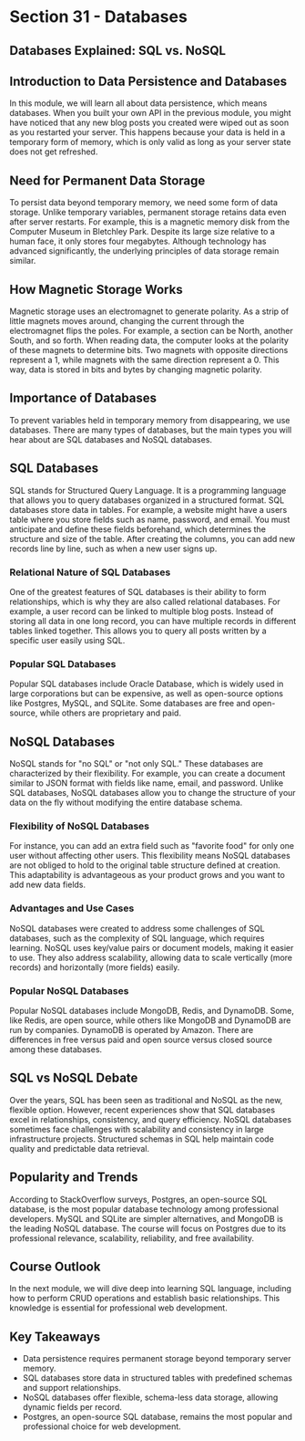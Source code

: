 # Section 31 - Databases

## Databases Explained: SQL vs. NoSQL

## Introduction to Data Persistence and Databases

In this module, we will learn all about data persistence, which means databases. When you built your own API in the previous module, you might have noticed that any new blog posts you created were wiped out as soon as you restarted your server. This happens because your data is held in a temporary form of memory, which is only valid as long as your server state does not get refreshed.

## Need for Permanent Data Storage

To persist data beyond temporary memory, we need some form of data storage. Unlike temporary variables, permanent storage retains data even after server restarts. For example, this is a magnetic memory disk from the Computer Museum in Bletchley Park. Despite its large size relative to a human face, it only stores four megabytes. Although technology has advanced significantly, the underlying principles of data storage remain similar.

## How Magnetic Storage Works

Magnetic storage uses an electromagnet to generate polarity. As a strip of little magnets moves around, changing the current through the electromagnet flips the poles. For example, a section can be North, another South, and so forth. When reading data, the computer looks at the polarity of these magnets to determine bits. Two magnets with opposite directions represent a 1, while magnets with the same direction represent a 0. This way, data is stored in bits and bytes by changing magnetic polarity.

## Importance of Databases

To prevent variables held in temporary memory from disappearing, we use databases. There are many types of databases, but the main types you will hear about are SQL databases and NoSQL databases.

## SQL Databases

SQL stands for Structured Query Language. It is a programming language that allows you to query databases organized in a structured format. SQL databases store data in tables. For example, a website might have a users table where you store fields such as name, password, and email. You must anticipate and define these fields beforehand, which determines the structure and size of the table. After creating the columns, you can add new records line by line, such as when a new user signs up.

### Relational Nature of SQL Databases

One of the greatest features of SQL databases is their ability to form relationships, which is why they are also called relational databases. For example, a user record can be linked to multiple blog posts. Instead of storing all data in one long record, you can have multiple records in different tables linked together. This allows you to query all posts written by a specific user easily using SQL.

### Popular SQL Databases

Popular SQL databases include Oracle Database, which is widely used in large corporations but can be expensive, as well as open-source options like Postgres, MySQL, and SQLite. Some databases are free and open-source, while others are proprietary and paid.

## NoSQL Databases

NoSQL stands for "no SQL" or "not only SQL." These databases are characterized by their flexibility. For example, you can create a document similar to JSON format with fields like name, email, and password. Unlike SQL databases, NoSQL databases allow you to change the structure of your data on the fly without modifying the entire database schema.

### Flexibility of NoSQL Databases

For instance, you can add an extra field such as "favorite food" for only one user without affecting other users. This flexibility means NoSQL databases are not obliged to hold to the original table structure defined at creation. This adaptability is advantageous as your product grows and you want to add new data fields.

### Advantages and Use Cases

NoSQL databases were created to address some challenges of SQL databases, such as the complexity of SQL language, which requires learning. NoSQL uses key/value pairs or document models, making it easier to use. They also address scalability, allowing data to scale vertically (more records) and horizontally (more fields) easily.

### Popular NoSQL Databases

Popular NoSQL databases include MongoDB, Redis, and DynamoDB. Some, like Redis, are open source, while others like MongoDB and DynamoDB are run by companies. DynamoDB is operated by Amazon. There are differences in free versus paid and open source versus closed source among these databases.

## SQL vs NoSQL Debate

Over the years, SQL has been seen as traditional and NoSQL as the new, flexible option. However, recent experiences show that SQL databases excel in relationships, consistency, and query efficiency. NoSQL databases sometimes face challenges with scalability and consistency in large infrastructure projects. Structured schemas in SQL help maintain code quality and predictable data retrieval.

## Popularity and Trends

According to StackOverflow surveys, Postgres, an open-source SQL database, is the most popular database technology among professional developers. MySQL and SQLite are simpler alternatives, and MongoDB is the leading NoSQL database. The course will focus on Postgres due to its professional relevance, scalability, reliability, and free availability.

## Course Outlook

In the next module, we will dive deep into learning SQL language, including how to perform CRUD operations and establish basic relationships. This knowledge is essential for professional web development.

## Key Takeaways

- Data persistence requires permanent storage beyond temporary server memory.
- SQL databases store data in structured tables with predefined schemas and support relationships.
- NoSQL databases offer flexible, schema-less data storage, allowing dynamic fields per record.
- Postgres, an open-source SQL database, remains the most popular and professional choice for web development.

